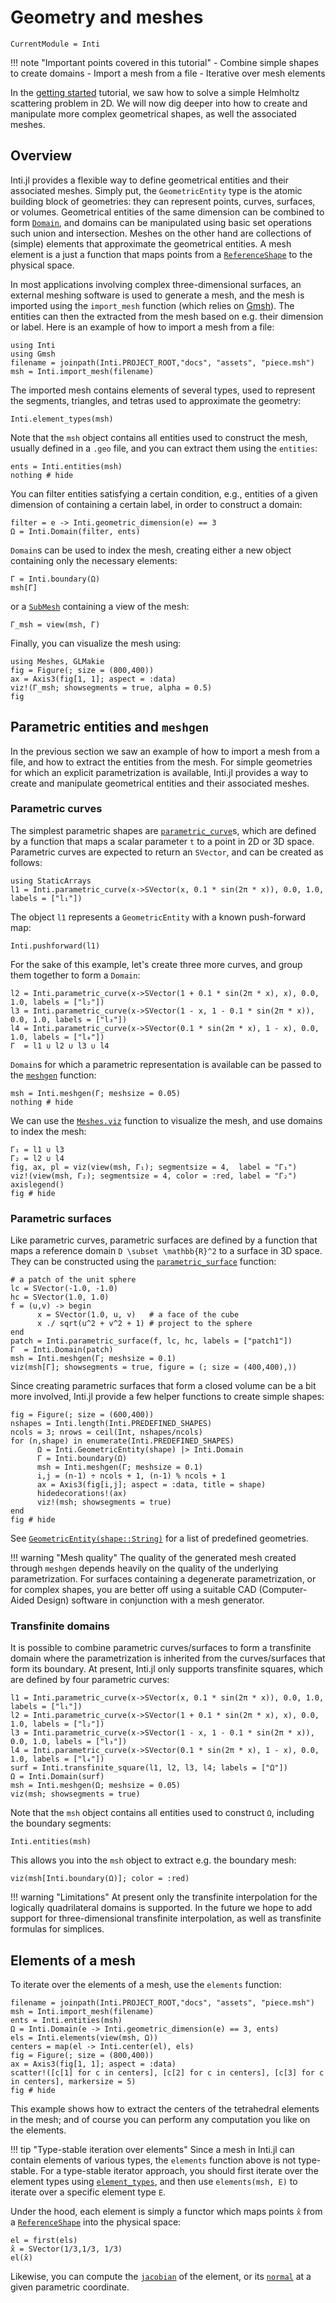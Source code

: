 # Geometry and meshes

```@meta
CurrentModule = Inti
```

!!! note "Important points covered in this tutorial"
      - Combine simple shapes to create domains
      - Import a mesh from a file
      - Iterative over mesh elements

In the [getting started](@ref "Getting started") tutorial, we saw how to solve a
simple Helmholtz scattering problem in 2D. We will now dig deeper into how to
create and manipulate more complex geometrical shapes, as well the associated
meshes.

## Overview

Inti.jl provides a flexible way to define geometrical entities and their
associated meshes. Simply put, the `GeometricEntity` type is the atomic building
block of geometries: they can represent points, curves, surfaces, or volumes.
Geometrical entities of the same dimension can be combined to form
[`Domain`](@ref), and domains can be manipulated using basic set operations such
union and intersection. Meshes on the other hand are collections of (simple)
elements that approximate the geometrical entities. A mesh element is a just a
function that maps points from a [`ReferenceShape`](@ref) to the physical space.

In most applications involving complex three-dimensional surfaces, an external
meshing software is used to generate a mesh, and the mesh is imported using the
`import_mesh` function (which relies on [Gmsh](https://gmsh.info)). The entities
can then the extracted from the mesh based on e.g. their dimension or label.
Here is an example of how to import a mesh from a file:

```@example geo-and-meshes
using Inti
using Gmsh 
filename = joinpath(Inti.PROJECT_ROOT,"docs", "assets", "piece.msh")
msh = Inti.import_mesh(filename)
```

The imported mesh contains elements of several types, used to represent the
segments, triangles, and tetras used to approximate the geometry:

```@example geo-and-meshes
Inti.element_types(msh)
```

Note that the `msh` object contains all entities used to construct the mesh,
usually defined in a `.geo` file, and you can extract them using the `entities`:

```@example geo-and-meshes
ents = Inti.entities(msh)
nothing # hide
```

You can filter entities satisfying a certain condition, e.g., entities of a
given dimension of containing a certain label, in order to construct a domain:

```@example geo-and-meshes
filter = e -> Inti.geometric_dimension(e) == 3
Ω = Inti.Domain(filter, ents)
```

`Domain`s can be used to index the mesh, creating either a new object
containing only the necessary elements:

```@example geo-and-meshes
Γ = Inti.boundary(Ω)
msh[Γ]
```

or a [`SubMesh`](@ref) containing a view of the mesh:

```@example geo-and-meshes
Γ_msh = view(msh, Γ)
```

Finally, you can visualize the mesh using:

```@example geo-and-meshes
using Meshes, GLMakie
fig = Figure(; size = (800,400))
ax = Axis3(fig[1, 1]; aspect = :data)
viz!(Γ_msh; showsegments = true, alpha = 0.5)
fig
```

## Parametric entities and `meshgen`

In the previous section we saw an example of how to import a mesh from a file,
and how to extract the entities from the mesh. For simple geometries for which
an explicit parametrization is available, Inti.jl provides a way to create and
manipulate geometrical entities and their associated meshes.

### Parametric curves

The simplest parametric shapes are [`parametric_curve`](@ref)s, which are
defined by a function that maps a scalar parameter `t` to a point in 2D or 3D
space. Parametric curves are expected to return an `SVector`, and can be created
as follows:

```@example geo-and-meshes
using StaticArrays
l1 = Inti.parametric_curve(x->SVector(x, 0.1 * sin(2π * x)), 0.0, 1.0, labels = ["l₁"])
```

The object `l1` represents a `GeometricEntity` with a known push-forward map:

```@example geo-and-meshes
Inti.pushforward(l1)
```

For the sake of this example, let's create three more curves, and group them together to
form a `Domain`:

```@example geo-and-meshes
l2 = Inti.parametric_curve(x->SVector(1 + 0.1 * sin(2π * x), x), 0.0, 1.0, labels = ["l₂"])
l3 = Inti.parametric_curve(x->SVector(1 - x, 1 - 0.1 * sin(2π * x)), 0.0, 1.0, labels = ["l₃"])
l4 = Inti.parametric_curve(x->SVector(0.1 * sin(2π * x), 1 - x), 0.0, 1.0, labels = ["l₄"])
Γ  = l1 ∪ l2 ∪ l3 ∪ l4
```

`Domain`s for which a parametric representation is available can be passed to
the [`meshgen`](@ref) function:

```@example geo-and-meshes
msh = Inti.meshgen(Γ; meshsize = 0.05)
nothing # hide
```

We can use the [`Meshes.viz`](@extref) function to visualize the mesh, and use
domains to index the mesh:

```@example geo-and-meshes
Γ₁ = l1 ∪ l3
Γ₂ = l2 ∪ l4
fig, ax, pl = viz(view(msh, Γ₁); segmentsize = 4,  label = "Γ₁")
viz!(view(msh, Γ₂); segmentsize = 4, color = :red, label = "Γ₂")
axislegend()
fig # hide
```

### Parametric surfaces

Like parametric curves, parametric surfaces are defined by a function that maps
a reference domain ``D \subset \mathbb{R}^2`` to a surface in 3D space. They can
be constructed using the [`parametric_surface`](@ref) function:

```@example geo-and-meshes
# a patch of the unit sphere
lc = SVector(-1.0, -1.0)
hc = SVector(1.0, 1.0)
f = (u,v) -> begin
      x = SVector(1.0, u, v)   # a face of the cube
      x ./ sqrt(u^2 + v^2 + 1) # project to the sphere
end
patch = Inti.parametric_surface(f, lc, hc, labels = ["patch1"])
Γ  = Inti.Domain(patch)
msh = Inti.meshgen(Γ; meshsize = 0.1)
viz(msh[Γ]; showsegments = true, figure = (; size = (400,400),))
```

Since creating parametric surfaces that form a closed volume can be a bit more
involved, Inti.jl provide a few helper functions to create simple shapes:

```@example geo-and-meshes
fig = Figure(; size = (600,400))
nshapes = Inti.length(Inti.PREDEFINED_SHAPES)
ncols = 3; nrows = ceil(Int, nshapes/ncols)
for (n,shape) in enumerate(Inti.PREDEFINED_SHAPES)
      Ω = Inti.GeometricEntity(shape) |> Inti.Domain
      Γ = Inti.boundary(Ω)
      msh = Inti.meshgen(Γ; meshsize = 0.1)
      i,j = (n-1) ÷ ncols + 1, (n-1) % ncols + 1
      ax = Axis3(fig[i,j]; aspect = :data, title = shape)
      hidedecorations!(ax)
      viz!(msh; showsegments = true)
end
fig # hide
```

See [`GeometricEntity(shape::String)`](@ref) for a list of predefined geometries.

!!! warning "Mesh quality"
      The quality of the generated mesh created through `meshgen` depends
      heavily on the quality of the underlying parametrization. For surfaces
      containing a degenerate parametrization, or for complex shapes, you are
      better off using a suitable CAD (Computer-Aided Design) software in
      conjunction with a mesh generator.

### Transfinite domains

It is possible to combine parametric curves/surfaces to form a transfinite
domain where the parametrization is inherited from the curves/surfaces that
form its boundary. At present, Inti.jl only supports transfinite squares, which
are defined by four parametric curves:

```@example geo-and-meshes
l1 = Inti.parametric_curve(x->SVector(x, 0.1 * sin(2π * x)), 0.0, 1.0, labels = ["l₁"])
l2 = Inti.parametric_curve(x->SVector(1 + 0.1 * sin(2π * x), x), 0.0, 1.0, labels = ["l₂"])
l3 = Inti.parametric_curve(x->SVector(1 - x, 1 - 0.1 * sin(2π * x)), 0.0, 1.0, labels = ["l₃"])
l4 = Inti.parametric_curve(x->SVector(0.1 * sin(2π * x), 1 - x), 0.0, 1.0, labels = ["l₄"])
surf = Inti.transfinite_square(l1, l2, l3, l4; labels = ["Ω"])
Ω = Inti.Domain(surf)
msh = Inti.meshgen(Ω; meshsize = 0.05)
viz(msh; showsegments = true)
```

Note that the `msh` object contains all entities used to construct `Ω`,
including the boundary segments:

```@example geo-and-meshes
Inti.entities(msh)
```

This allows you into the `msh` object to extract e.g. the boundary mesh:

```@example geo-and-meshes
viz(msh[Inti.boundary(Ω)]; color = :red)
```

!!! warning "Limitations"
      At present only the transfinite interpolation for the logically
      quadrilateral domains is supported. In the future we hope to add support
      for three-dimensional transfinite interpolation, as well as transfinite
      formulas for simplices.

## Elements of a mesh

 To iterate over the elements of a mesh, use the `elements` function:

```@example geo-and-meshes
filename = joinpath(Inti.PROJECT_ROOT,"docs", "assets", "piece.msh")
msh = Inti.import_mesh(filename)
ents = Inti.entities(msh)
Ω = Inti.Domain(e -> Inti.geometric_dimension(e) == 3, ents) 
els = Inti.elements(view(msh, Ω))
centers = map(el -> Inti.center(el), els)
fig = Figure(; size = (800,400))
ax = Axis3(fig[1, 1]; aspect = :data)
scatter!([c[1] for c in centers], [c[2] for c in centers], [c[3] for c in centers], markersize = 5)
fig # hide
```

This example shows how to extract the centers of the tetrahedral elements in the
mesh; and of course you can perform any computation you like on the elements.

!!! tip "Type-stable iteration over elements"
      Since a mesh in Inti.jl can contain elements of various types, the
      `elements` function above is not type-stable. For a type-stable iterator
      approach, you should first iterate over the element types using
      [`element_types`](@ref), and then use `elements(msh, E)` to iterate over a
      specific element type `E`.

Under the hood, each element is simply a functor which maps points `x̂` from a
[`ReferenceShape`](@ref) into the physical space:

```@example geo-and-meshes
el = first(els)
x̂ = SVector(1/3,1/3, 1/3)
el(x̂)
```

Likewise, you can compute the [`jacobian`](@ref) of the element, or its
[`normal`](@ref) at a given parametric coordinate.
